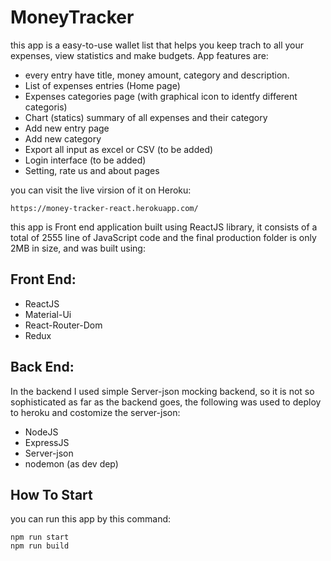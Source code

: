 # MoneyTracker

this app is a easy-to-use wallet list that helps you keep trach to all your expenses, view statistics and make budgets. App features are:

- every entry have title, money amount, category and description.
- List of expenses entries (Home page)
- Expenses categories page (with graphical icon to identfy different categoris)
- Chart (statics) summary of all expenses and their category
- Add new entry page
- Add new category
- Export all input as excel or CSV (to be added)
- Login interface (to be added)
- Setting, rate us and about pages

you can visit the live virsion of it on Heroku:

    https://money-tracker-react.herokuapp.com/


this app is Front end application built using ReactJS library, it consists of a total of 2555 line of JavaScript code and the final production folder is only 2MB in size, and was built using:

## Front End:
- ReactJS
- Material-Ui
- React-Router-Dom
- Redux

## Back End:
In the backend I used simple Server-json mocking backend, so it is not so sophisticated as far as the backend goes, the following was used to deploy to heroku and costomize the server-json: 
- NodeJS
- ExpressJS
- Server-json
- nodemon (as dev dep)

## How To Start
you can run this app by this command:

    npm run start
    npm run build

